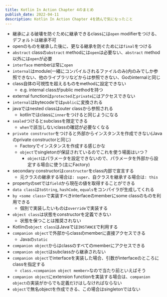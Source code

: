 ```yaml
---
title: Kotlin In Action Chapter 4のまとめ
publish_date: 2022-04-11
description: Kotlin In Action Chapter 4を読んで気になったこと
---
```


- 継承による破壊を防ぐために継承できるclassには`open` modifierをつける、デフォルトは継承不可
- openのものを継承した後に、更なる継承を防ぐためには`final`をつける
- `abstract` classの`abstract` methodには`open`は必要ない、`abstract` method以外には`open`が必要
- `interface` memberは常に`open`
- `internal`はmodule(一緒にコンパイルされるファイルのみ)内のみでしか参照できない、他のライブラリなどからは参照できない、Goのinternalと同じ
- class自体の可視性を超えるものをmethodに設定できない
  - e.g. internal classがpublic methodを持つ
- external functionは`protected`と`private`にはアクセスできない
- `internal`はbytecodeでは`public`に変換される
- javaではnested classはouter classから参照される
  - kotlinではclassに`inner`をつけると同じようになる
- `sealed`つけるとsubclassを限定できる
  - `when`で該当しないclassの確認が必要なくなる
- `private constructor`をつけると外部からインスタンスを作成できない(Javaのprivate constructorと同じ)
  - Factoryでインスタンスを作成する感じかな
  - `object`でsingletonが保証されているのでこれを使う場面はいつ？
    - `object`はパラメータを設定できないので、パラメータを外部から設定する場合に使う(主にFactory)
- secondary constructorは`constructor`をclass内部で宣言する
  - 元クラスの継承する場合は`: super`、自クラスを継承する場合は`: this`
- propertyのsetでは`field`から現在の値を取得することができる
- `data class`は`toString`, `hashCode`, `equals`をコンパイラが生成してくれる
- `by <some class>`で実装すべきinterfaceのmemberにsome classのものを利用できる
  - 個別で実装したいものは`override`で実装する
- `object class`は状態をconstructorを定義できない
  - 状態を保つことは推奨されない
- Kotlinの`object class`はJavaでは`INSTANCE`で利用する
- `companion object`で外部からclassのmemberに直接アクセスできる
  - Javaの`static`
- `companion object`からはclassのすべてのmemberにアクセスできる
- `companion object`はsubclassから継承されない
- `companion object`でinterfaceを実装した場合、引数がinterfaceのところにclassを指定する
  - `class.<companion object member>`なので当たり前といえばそう
- `companion object`にextension
  functionを実装する場合は、`companion object`の実装がからでも定義だけはしなければならない
- `object`で無名objectを作成できる、この場合はsingletonではない
